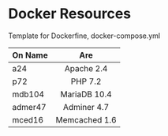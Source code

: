 # Docker Resources
Template for Dockerfine, docker-compose.yml

| On Name        | Are           |
| ------------- |:-------------:| 
| a24           | Apache 2.4 | 
| p72           | PHP 7.2 | 
| mdb104        | MariaDB 10.4| 
| admer47       | Adminer 4.7| 
| mced16        | Memcached 1.6| 